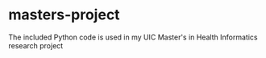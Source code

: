 # masters-project
The included Python code is used in my UIC Master's in Health Informatics research project
